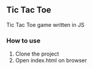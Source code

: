 ## Tic Tac Toe

Tic Tac Toe game written in JS

### How to use

1. Clone the project
2. Open index.html on browser
